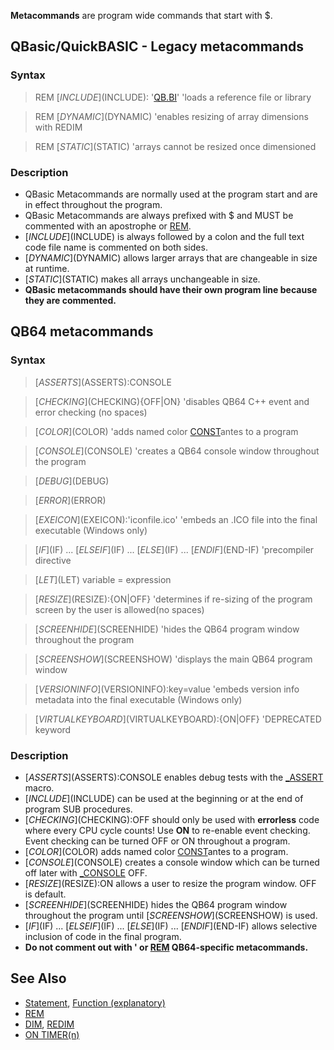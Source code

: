 **Metacommands** are program wide commands that start with $.

##  QBasic/QuickBASIC - Legacy metacommands

### Syntax

> REM [$INCLUDE]($INCLUDE): '[QB.BI](QB.BI)' 'loads a reference file or library

> REM [$DYNAMIC]($DYNAMIC) 'enables resizing of array dimensions with REDIM

> REM [$STATIC]($STATIC) 'arrays cannot be resized once dimensioned

### Description

* QBasic Metacommands are normally used at the program start and are in effect throughout the program.
* QBasic Metacommands are always prefixed with $ and MUST be commented with an apostrophe or [REM](REM).
* [$INCLUDE]($INCLUDE) is always followed by a colon and the full text code file name is commented on both sides.
* [$DYNAMIC]($DYNAMIC) allows larger arrays that are changeable in size at runtime.
* [$STATIC]($STATIC) makes all arrays unchangeable in size.
* **QBasic metacommands should have their own program line because they are commented.**

## QB64 metacommands

### Syntax

> [$ASSERTS]($ASSERTS):CONSOLE

> [$CHECKING]($CHECKING){OFF|ON} 'disables QB64 C++ event and error checking (no spaces)

> [$COLOR]($COLOR)    'adds named color [CONST](CONST)antes to a program

> [$CONSOLE]($CONSOLE) 'creates a QB64 console window throughout the program

> [$DEBUG]($DEBUG) 
 
> [$ERROR]($ERROR)

> [$EXEICON]($EXEICON):'iconfile.ico' 'embeds an .ICO file into the final executable (Windows only)

> [$IF]($IF) ... [$ELSEIF]($IF) ... [$ELSE]($IF) ... [$END IF]($END-IF) 'precompiler directive

> [$LET]($LET) variable = expression

> [$RESIZE]($RESIZE):{ON|OFF} 'determines if re-sizing of the program screen by the user is allowed(no spaces)

> [$SCREENHIDE]($SCREENHIDE) 'hides the QB64 program window throughout the program

> [$SCREENSHOW]($SCREENSHOW) 'displays the main QB64 program window

> [$VERSIONINFO]($VERSIONINFO):key=value 'embeds version info metadata into the final executable (Windows only)

> [$VIRTUALKEYBOARD]($VIRTUALKEYBOARD):{ON|OFF} 'DEPRECATED keyword 


### Description

* [$ASSERTS]($ASSERTS):CONSOLE enables debug tests with the [_ASSERT](_ASSERT) macro.
* [$INCLUDE]($INCLUDE) can be used at the beginning or at the end of program SUB procedures.
* [$CHECKING]($CHECKING):OFF should only be used with **errorless** code where every CPU cycle counts! Use **ON** to re-enable event checking. Event checking can be turned OFF or ON throughout a program.
* [$COLOR]($COLOR)  adds named color [CONST](CONST)antes to a program.
* [$CONSOLE]($CONSOLE) creates a console window which can be turned off later with [_CONSOLE](_CONSOLE) OFF.
* [$RESIZE]($RESIZE):ON allows a user to resize the program window. OFF is default.
* [$SCREENHIDE]($SCREENHIDE) hides the QB64 program window throughout the program until [$SCREENSHOW]($SCREENSHOW) is used.
* [$IF]($IF) ... [$ELSEIF]($IF) ... [$ELSE]($IF) ... [$END IF]($END-IF) allows selective inclusion of code in the final program.
* **Do not comment out with ' or [REM](REM) QB64-specific metacommands.**

## See Also

* [Statement](Statement), [Function (explanatory)](Function-(explanatory))
* [REM](REM)
* [DIM](DIM), [REDIM](REDIM)
* [ON TIMER(n)](ON-TIMER(n))

